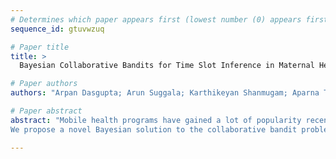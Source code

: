 ```yaml
--- 
# Determines which paper appears first (lowest number (0) appears first)
sequence_id: gtuvwzuq

# Paper title 
title: >
  Bayesian Collaborative Bandits for Time Slot Inference in Maternal Health Programs

# Paper authors 
authors: "Arpan Dasgupta; Arun Suggala; Karthikeyan Shanmugam; Aparna Taneja; Milind Tambe"

# Paper abstract 
abstract: "Mobile health programs have gained a lot of popularity recently due to the widespread use of mobile phones, particularly in underserved communities. However, call records from one such maternal mHealth program in India indicate that different beneficiaries have different time preferences, due to their availability during the day as well as limited access to a phone. This makes selection of the best time slot to call a beneficiary an important problem for the program. Prior work has formalized this as a collaborative bandit problem, where the assumption of a low-rank call pickup matrix allows for more efficient exploration across arms. 
We propose a novel Bayesian solution to the collaborative bandit problem using Stochastic Gradient Langevin Dynamics (SGLD) and Thompson Sampling for selection of time slots. We show that this method is able to perform better in scarce data situations where there are limited time steps for exploration, and has the ability to utilize prior knowledge about arms to its advantage. We also propose a faster version of the algorithm using alternative sampling which can potentially scale to a very large number of users such that it may be potentially deployable in the real world. We evaluate the algorithm against existing methods on simulated data inspired from real-world data."

--- 
```

